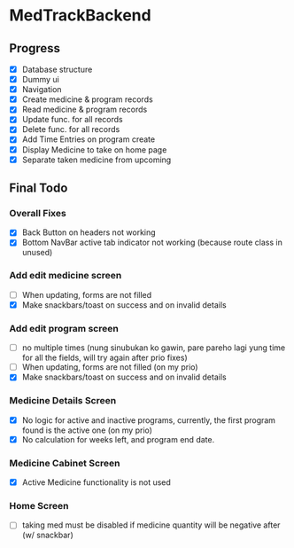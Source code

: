 # MedTrackBackend
## Progress
- [x] Database structure
- [x] Dummy ui
- [x] Navigation
- [x] Create medicine & program records 
- [x] Read medicine & program records
- [x] Update func. for all records
- [x] Delete func. for all records
- [x] Add Time Entries on program create
- [x] Display Medicine to take on home page
- [x] Separate taken medicine from upcoming
## Final Todo
### Overall Fixes
- [X] Back Button on headers not working
- [x] Bottom NavBar active tab indicator not working (because route class in unused)

### Add edit medicine screen
- [ ] When updating, forms are not filled
- [x] Make snackbars/toast on success and on invalid details 

### Add edit program screen
- [ ] no multiple times (nung sinubukan ko gawin, pare pareho lagi yung time for all the fields, will try
 again after prio fixes)
- [ ] When updating, forms are not filled (on my prio)
- [x] Make snackbars/toast on success and on invalid details 

### Medicine Details Screen
- [x] No logic for active and inactive programs, currently, the first program found is the active one (on my prio)
- [x] No calculation for weeks left, and program end date.

### Medicine Cabinet Screen
- [x] Active Medicine functionality is not used

### Home Screen
- [ ] taking med must be disabled if medicine quantity will be negative after (w/ snackbar)


